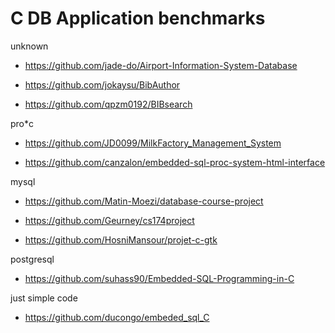 # C DB Application benchmarks

unknown
- https://github.com/jade-do/Airport-Information-System-Database

- https://github.com/jokaysu/BibAuthor

- https://github.com/qpzm0192/BIBsearch

pro*c
- https://github.com/JD0099/MilkFactory_Management_System

- https://github.com/canzalon/embedded-sql-proc-system-html-interface

mysql 
- https://github.com/Matin-Moezi/database-course-project

- https://github.com/Geurney/cs174project

- https://github.com/HosniMansour/projet-c-gtk

postgresql
- https://github.com/suhass90/Embedded-SQL-Programming-in-C



just simple code
- https://github.com/ducongo/embeded_sql_C
